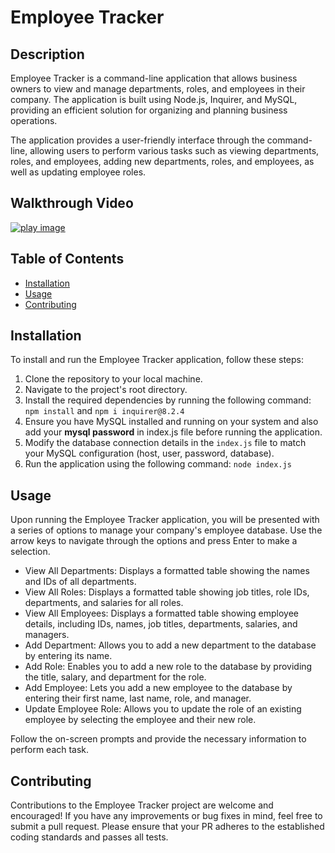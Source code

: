 # Employee Tracker

## Description

Employee Tracker is a command-line application that allows business owners to view and manage departments, roles, and employees in their company. The application is built using Node.js, Inquirer, and MySQL, providing an efficient solution for organizing and planning business operations.

The application provides a user-friendly interface through the command-line, allowing users to perform various tasks such as viewing departments, roles, and employees, adding new departments, roles, and employees, as well as updating employee roles.


## Walkthrough Video

[![play image](https://user-images.githubusercontent.com/124220654/232980789-98efdcfd-579f-4389-a10f-8822b54bbeaa.jpg)](https://clipchamp.com/watch/tdpiP3eifSe)


## Table of Contents

- [Installation](#installation)
- [Usage](#usage)
- [Contributing](#contributing)


## Installation

To install and run the Employee Tracker application, follow these steps:

1. Clone the repository to your local machine.
2. Navigate to the project's root directory.
3. Install the required dependencies by running the following command: `npm install` and `npm i inquirer@8.2.4`
4. Ensure you have MySQL installed and running on your system and also add your **mysql password** in index.js file before running the application.
5. Modify the database connection details in the `index.js` file to match your MySQL configuration (host, user, password, database).
6. Run the application using the following command: `node index.js`


## Usage

Upon running the Employee Tracker application, you will be presented with a series of options to manage your company's employee database. Use the arrow keys to navigate through the options and press Enter to make a selection.

- View All Departments: Displays a formatted table showing the names and IDs of all departments.
- View All Roles: Displays a formatted table showing job titles, role IDs, departments, and salaries for all roles.
- View All Employees: Displays a formatted table showing employee details, including IDs, names, job titles, departments, salaries, and managers.
- Add Department: Allows you to add a new department to the database by entering its name.
- Add Role: Enables you to add a new role to the database by providing the title, salary, and department for the role.
- Add Employee: Lets you add a new employee to the database by entering their first name, last name, role, and manager.
- Update Employee Role: Allows you to update the role of an existing employee by selecting the employee and their new role.

Follow the on-screen prompts and provide the necessary information to perform each task.


## Contributing

Contributions to the Employee Tracker project are welcome and encouraged! If you have any improvements or bug fixes in mind, feel free to submit a pull request. Please ensure that your PR adheres to the established coding standards and passes all tests.




